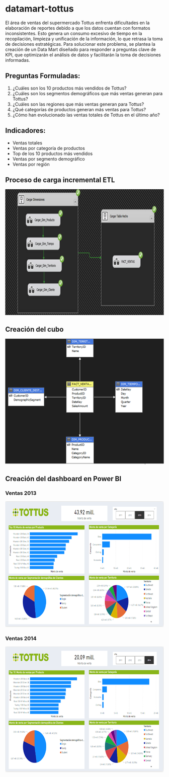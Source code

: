 # datamart-tottus
El área de ventas del supermercado Tottus enfrenta dificultades en la elaboración de reportes debido a que los datos cuentan con formatos inconsistentes. Esto genera un consumo excesivo de tiempo en la recopilación, limpieza y unificación de la información, lo que retrasa la toma de decisiones estratégicas. Para solucionar este problema, se plantea la creación de un Data Mart diseñado para responder a preguntas clave de KPI, que optimizarán el análisis de datos y facilitarán la toma de decisiones informadas.

## Preguntas Formuladas:
1. ¿Cuáles son los 10 productos más vendidos de Tottus?
2. ¿Cuáles son los segmentos demográficos que más ventas generan para Tottus?
3. ¿Cuáles son las regiones que más ventas generan para Tottus?
4. ¿Qué categorías de productos generan más ventas para Tottus?
5. ¿Cómo han evolucionado las ventas totales de Tottus en el último año?

## Indicadores:
- Ventas totales
- Ventas por categoría de productos
- Top de los 10 productos más vendidos
- Ventas por segmento demográfico
- Ventas por región


## Proceso de carga incremental ETL

<img src="https://github.com/miguelmallquidiaz/datamart-tottus/blob/main/carga-incremental.png" height="400px" alt="home">

## Creación del cubo
  
<img src="https://github.com/miguelmallquidiaz/datamart-tottus/blob/main/cubo.png" height="400px" alt="home">

## Creación del dashboard en Power BI

### Ventas 2013
<img src="https://github.com/miguelmallquidiaz/datamart-tottus/blob/main/ventas2013.png" height="400px" alt="home">

### Ventas 2014
<img src="https://github.com/miguelmallquidiaz/datamart-tottus/blob/main/ventas2014.png" height="400px" alt="home">
